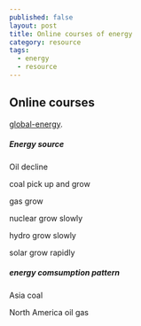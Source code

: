 ```yaml
---
published: false
layout: post
title: Online courses of energy
category: resource
tags:
  - energy
  - resource
---
```

## Online courses


 [global-energy](https://www.coursera.org/learn/global-energy/). 

##### Energy source

Oil decline

coal pick up and grow

gas grow

nuclear grow slowly 

hydro grow slowly

solar grow rapidly

##### energy comsumption pattern

Asia  coal

North America    oil gas


